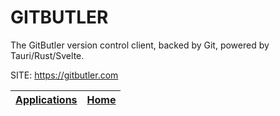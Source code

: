 # GITBUTLER

 The GitButler version control client, backed by Git, powered by Tauri/Rust/Svelte.

 SITE: https://gitbutler.com

 | [Applications](https://portable-linux-apps.github.io/apps.html) | [Home](https://portable-linux-apps.github.io)
 | --- | --- |
